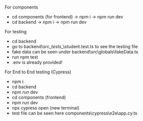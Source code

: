 For components 
- cd components (for frontend) ->  npm i -> npm run dev
- cd backend -> npm i -> npm run dev

For testing 
- cd backend
- go to backend\src\__tests__\student.test.ts to see the testing file
- fake data can be seen under backend\src\globals\fakeData.ts
- run npm test
- .env is already provided!

For End to End testing (Cypress)
- npm i
- cd backend 
- npm run dev
- cd components (frontend)
- npm run dev 
- npx cypress open (new terminal)
- test file can be seen here components\cypress\e2e\app.cy.ts
